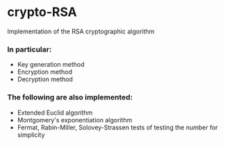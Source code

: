 # crypto-RSA

Implementation of the RSA cryptographic algorithm

### In particular:

- Key generation method
- Encryption method
- Decryption method

### The following are also implemented:

- Extended Euclid algorithm
- Montgomery's exponentiation algorithm
- Fermat, Rabin-Miller, Solovey-Strassen tests of testing the number for simplicity
